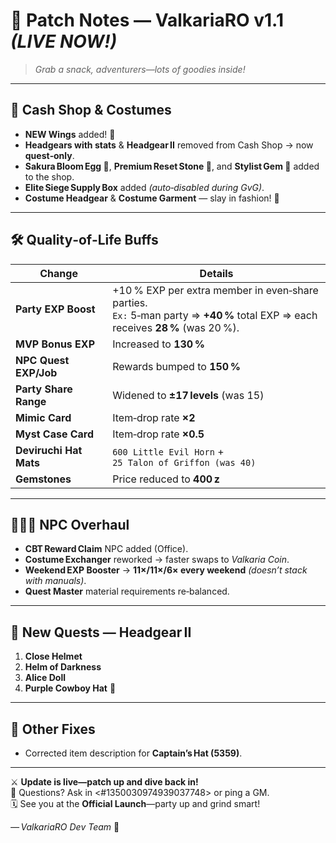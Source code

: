 # 🚀 Patch Notes — ValkariaRO v1.1 *(LIVE NOW!)*

> *Grab a snack, adventurers—lots of goodies inside!*

---

## 💎 Cash Shop & Costumes
- **NEW Wings** added! 🪽
- **Headgears with stats** & **Headgear II** removed from Cash Shop → now **quest‑only**.
- **Sakura Bloom Egg 🐣**, **Premium Reset Stone 🔄**, and **Stylist Gem 🎨** added to the shop.
- **Elite Siege Supply Box** added *(auto‑disabled during GvG)*.
- **Costume Headgear** & **Costume Garment** — slay in fashion! 💃

---

## 🛠️ Quality‑of‑Life Buffs
| Change | Details |
| ------ | ------- |
| **Party EXP Boost** | +10 % EXP per extra member in even‑share parties. <br>`Ex:` 5‑man party ⇒ **+40 %** total EXP ⇒ each receives **28 %** (was 20 %). |
| **MVP Bonus EXP** | Increased to **130 %** |
| **NPC Quest EXP/Job** | Rewards bumped to **150 %** |
| **Party Share Range** | Widened to **±17 levels** (was 15) |
| **Mimic Card** | Item‑drop rate **×2** |
| **Myst Case Card** | Item‑drop rate **×0.5** |
| **Deviruchi Hat Mats** | `600 Little Evil Horn` + `25 Talon of Griffon (was 40)` |
| **Gemstones** | Price reduced to **400 z** |

---

## 🧑‍🤝‍🧑 NPC Overhaul
- **CBT Reward Claim** NPC added (Office).
- **Costume Exchanger** reworked → faster swaps to *Valkaria Coin*.
- **Weekend EXP Booster** → **11×/11×/6× every weekend** *(doesn’t stack with manuals)*.
- **Quest Master** material requirements re‑balanced.

---

## 📜 New Quests — Headgear II
1. **Close Helmet**
2. **Helm of Darkness**
3. **Alice Doll**
4. **Purple Cowboy Hat** 🤠

---

## 🔧 Other Fixes
- Corrected item description for **Captain’s Hat (5359)**.

---

⚔️ **Update is live—patch up and dive back in!**  
🏹 Questions? Ask in <#1350030974939037748> or ping a GM.  
🗓️ See you at the **Official Launch**—party up and grind smart!

*— ValkariaRO Dev Team* 🐾

